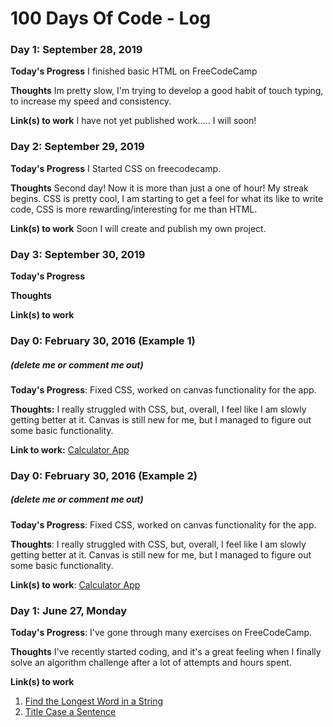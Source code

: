 # 100 Days Of Code - Log

### Day 1: September 28, 2019

**Today's Progress** I finished basic HTML on FreeCodeCamp

**Thoughts** Im pretty slow, I'm trying to develop a good habit of touch typing, to increase my speed and consistency.

**Link(s) to work** I have not yet published work..... I will soon!


### Day 2: September 29, 2019

**Today's Progress** I Started CSS on freecodecamp.

**Thoughts** Second day! Now it is more than just a one of hour! My streak begins. CSS is pretty cool, I am starting to get a feel for what its like to write code, CSS is more rewarding/interesting for me than HTML.

**Link(s) to work** Soon I will create and publish my own project.


### Day 3: September 30, 2019

**Today's Progress** 

**Thoughts**

**Link(s) to work** 







### Day 0: February 30, 2016 (Example 1)
##### (delete me or comment me out)

**Today's Progress**: Fixed CSS, worked on canvas functionality for the app.

**Thoughts:** I really struggled with CSS, but, overall, I feel like I am slowly getting better at it. Canvas is still new for me, but I managed to figure out some basic functionality.

**Link to work:** [Calculator App](http://www.example.com)

### Day 0: February 30, 2016 (Example 2)
##### (delete me or comment me out)

**Today's Progress**: Fixed CSS, worked on canvas functionality for the app.

**Thoughts**: I really struggled with CSS, but, overall, I feel like I am slowly getting better at it. Canvas is still new for me, but I managed to figure out some basic functionality.

**Link(s) to work**: [Calculator App](http://www.example.com)


### Day 1: June 27, Monday

**Today's Progress**: I've gone through many exercises on FreeCodeCamp.

**Thoughts** I've recently started coding, and it's a great feeling when I finally solve an algorithm challenge after a lot of attempts and hours spent.

**Link(s) to work**
1. [Find the Longest Word in a String](https://www.freecodecamp.com/challenges/find-the-longest-word-in-a-string)
2. [Title Case a Sentence](https://www.freecodecamp.com/challenges/title-case-a-sentence)
